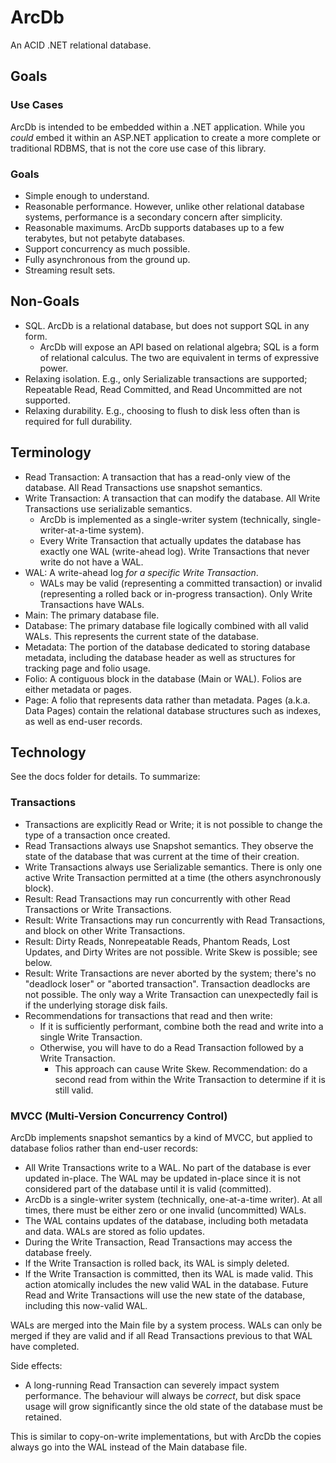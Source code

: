 # ArcDb

An ACID .NET relational database.

## Goals

### Use Cases

ArcDb is intended to be embedded within a .NET application. While you *could* embed it within an ASP.NET application to create a more complete or traditional RDBMS, that is not the core use case of this library.

### Goals

- Simple enough to understand.
- Reasonable performance. However, unlike other relational database systems, performance is a secondary concern after simplicity.
- Reasonable maximums. ArcDb supports databases up to a few terabytes, but not petabyte databases.
- Support concurrency as much possible.
- Fully asynchronous from the ground up.
- Streaming result sets.

## Non-Goals

- SQL. ArcDb is a relational database, but does not support SQL in any form.
  - ArcDb will expose an API based on relational algebra; SQL is a form of relational calculus. The two are equivalent in terms of expressive power.
- Relaxing isolation. E.g., only Serializable transactions are supported; Repeatable Read, Read Committed, and Read Uncommitted are not supported.
- Relaxing durability. E.g., choosing to flush to disk less often than is required for full durability.

## Terminology

- Read Transaction: A transaction that has a read-only view of the database. All Read Transactions use snapshot semantics.
- Write Transaction: A transaction that can modify the database. All Write Transactions use serializable semantics.
  - ArcDb is implemented as a single-writer system (technically, single-writer-at-a-time system).
  - Every Write Transaction that actually updates the database has exactly one WAL (write-ahead log). Write Transactions that never write do not have a WAL.
- WAL: A write-ahead log *for a specific Write Transaction*.
  - WALs may be valid (representing a committed transaction) or invalid (representing a rolled back or in-progress transaction). Only Write Transactions have WALs.
- Main: The primary database file.
- Database: The primary database file logically combined with all valid WALs. This represents the current state of the database.
- Metadata: The portion of the database dedicated to storing database metadata, including the database header as well as structures for tracking page and folio usage.
- Folio: A contiguous block in the database (Main or WAL). Folios are either metadata or pages.
- Page: A folio that represents data rather than metadata. Pages (a.k.a. Data Pages) contain the relational database structures such as indexes, as well as end-user records.

## Technology

See the docs folder for details. To summarize:

### Transactions

- Transactions are explicitly Read or Write; it is not possible to change the type of a transaction once created.
- Read Transactions always use Snapshot semantics. They observe the state of the database that was current at the time of their creation.
- Write Transactions always use Serializable semantics. There is only one active Write Transaction permitted at a time (the others asynchronously block).
- Result: Read Transactions may run concurrently with other Read Transactions or Write Transactions.
- Result: Write Transactions may run concurrently with Read Transactions, and block on other Write Transactions.
- Result: Dirty Reads, Nonrepeatable Reads, Phantom Reads, Lost Updates, and Dirty Writes are not possible. Write Skew is possible; see below.
- Result: Write Transactions are never aborted by the system; there's no "deadlock loser" or "aborted transaction". Transaction deadlocks are not possible. The only way a Write Transaction can unexpectedly fail is if the underlying storage disk fails.
- Recommendations for transactions that read and then write:
  - If it is sufficiently performant, combine both the read and write into a single Write Transaction.
  - Otherwise, you will have to do a Read Transaction followed by a Write Transaction.
    - This approach can cause Write Skew. Recommendation: do a second read from within the Write Transaction to determine if it is still valid.

### MVCC (Multi-Version Concurrency Control)

ArcDb implements snapshot semantics by a kind of MVCC, but applied to database folios rather than end-user records:

- All Write Transactions write to a WAL. No part of the database is ever updated in-place. The WAL may be updated in-place since it is not considered part of the database until it is valid (committed).
- ArcDb is a single-writer system (technically, one-at-a-time writer). At all times, there must be either zero or one invalid (uncommitted) WALs.
- The WAL contains updates of the database, including both metadata and data. WALs are stored as folio updates.
- During the Write Transaction, Read Transactions may access the database freely.
- If the Write Transaction is rolled back, its WAL is simply deleted.
- If the Write Transaction is committed, then its WAL is made valid. This action atomically includes the new valid WAL in the database. Future Read and Write Transactions will use the new state of the database, including this now-valid WAL.

WALs are merged into the Main file by a system process. WALs can only be merged if they are valid and if all Read Transactions previous to that WAL have completed.

Side effects:
- A long-running Read Transaction can severely impact system performance. The behaviour will always be *correct*, but disk space usage will grow significantly since the old state of the database must be retained.

This is similar to copy-on-write implementations, but with ArcDb the copies always go into the WAL instead of the Main database file.
